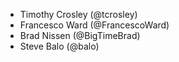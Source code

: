 * Timothy Crosley (@tcrosley)
* Francesco Ward (@FrancescoWard)
* Brad Nissen (@BigTimeBrad)
* Steve Balo (@balo)
